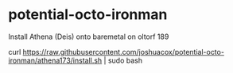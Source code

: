 potential-octo-ironman
======================

Install Athena (Deis) onto baremetal on oltorf 189

curl https://raw.githubusercontent.com/joshuacox/potential-octo-ironman/athena173/install.sh | sudo bash
